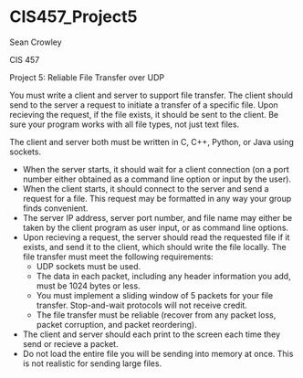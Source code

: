 # CIS457_Project5

Sean Crowley

CIS 457

Project 5: Reliable File Transfer over UDP

You must write a client and server to support file transfer. The client should send to the server a request to initiate a transfer of a specific file. Upon recieving the request, if the file exists, it should be sent to the client. Be sure your program works with all file types, not just text files.

The client and server both must be written in C, C++, Python, or Java using sockets. 

- When the server starts, it should wait for a client connection (on a port number either obtained as a command line option or input by the user). 
- When the client starts, it should connect to the server and send a request for a file. This request may be formatted in any way your group finds convenient. 
- The server IP address, server port number, and file name may either be taken by the client program as user input, or as command line options. 
- Upon recieving a request, the server should read the requested file if it exists, and send it to the client, which should write the file locally. The file transfer must meet the following requirements:
  - UDP sockets must be used.
  - The data in each packet, including any header information you add, must be 1024 bytes or less. 
  - You must implement a sliding window of 5 packets for your file transfer. Stop-and-wait protocols will not receive credit. 
  - The file transfer must be reliable (recover from any packet loss, packet corruption, and packet reordering).
- The client and server should each print to the screen each time they send or recieve a packet. 
- Do not load the entire file you will be sending into memory at once. This is not realistic for sending large files. 
